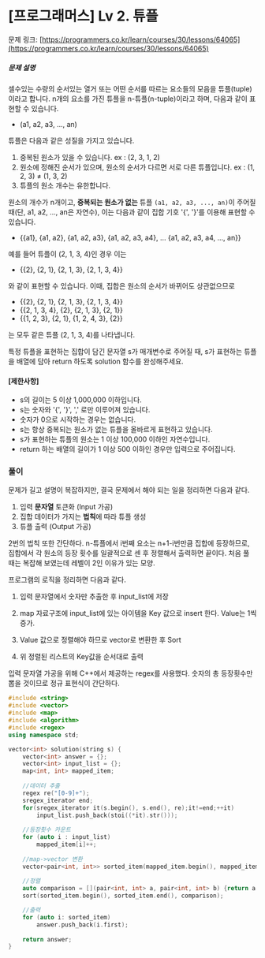 # [프로그래머스] Lv 2. 튜플

문제 링크: [https://programmers.co.kr/learn/courses/30/lessons/64065](https://programmers.co.kr/learn/courses/30/lessons/64065)

##### 문제 설명

셀수있는 수량의 순서있는 열거 또는 어떤 순서를 따르는 요소들의 모음을 튜플(tuple)이라고 합니다. n개의 요소를 가진 튜플을 n-튜플(n-tuple)이라고 하며, 다음과 같이 표현할 수 있습니다.

- (a1, a2, a3, ..., an)

튜플은 다음과 같은 성질을 가지고 있습니다.

1. 중복된 원소가 있을 수 있습니다. ex : (2, 3, 1, 2)
2. 원소에 정해진 순서가 있으며, 원소의 순서가 다르면 서로 다른 튜플입니다. ex : (1, 2, 3) ≠ (1, 3, 2)
3. 튜플의 원소 개수는 유한합니다.

원소의 개수가 n개이고, **중복되는 원소가 없는** 튜플 `(a1, a2, a3, ..., an)`이 주어질 때(단, a1, a2, ..., an은 자연수), 이는 다음과 같이 집합 기호 '{', '}'를 이용해 표현할 수 있습니다.

- {{a1}, {a1, a2}, {a1, a2, a3}, {a1, a2, a3, a4}, ... {a1, a2, a3, a4, ..., an}}

예를 들어 튜플이 (2, 1, 3, 4)인 경우 이는

- {{2}, {2, 1}, {2, 1, 3}, {2, 1, 3, 4}}

와 같이 표현할 수 있습니다. 이때, 집합은 원소의 순서가 바뀌어도 상관없으므로

- {{2}, {2, 1}, {2, 1, 3}, {2, 1, 3, 4}}
- {{2, 1, 3, 4}, {2}, {2, 1, 3}, {2, 1}}
- {{1, 2, 3}, {2, 1}, {1, 2, 4, 3}, {2}}

는 모두 같은 튜플 (2, 1, 3, 4)를 나타냅니다.

특정 튜플을 표현하는 집합이 담긴 문자열 s가 매개변수로 주어질 때, s가 표현하는 튜플을 배열에 담아 return 하도록 solution 함수를 완성해주세요.

#### **[제한사항]**

- s의 길이는 5 이상 1,000,000 이하입니다.
- s는 숫자와 '{', '}', ',' 로만 이루어져 있습니다.
- 숫자가 0으로 시작하는 경우는 없습니다.
- s는 항상 중복되는 원소가 없는 튜플을 올바르게 표현하고 있습니다.
- s가 표현하는 튜플의 원소는 1 이상 100,000 이하인 자연수입니다.
- return 하는 배열의 길이가 1 이상 500 이하인 경우만 입력으로 주어집니다.



### 풀이

문제가 길고 설명이 복잡하지만, 결국 문제에서 해야 되는 일을 정리하면 다음과 같다.

1. 입력 <b>문자열</b> 토큰화 (Input 가공)
2. 집합 데이터가 가지는 <b>법칙</b>에 따라 튜플 생성
3. 튜플 출력 (Output 가공)

2번의 법칙 또한 간단하다. n-튜플에서 i번째 요소는 n+1-i번만큼 집합에 등장하므로, 집합에서 각 원소의 등장 횟수를 일괄적으로 센 후 정렬해서 출력하면 끝이다. 처음 풀 때는 복잡해 보였는데 레벨이 2인 이유가 있는 모양.



프로그램의 로직을 정리하면 다음과 같다.

1. 입력 문자열에서 숫자만 추출한 후 input_list에 저장

2. map 자료구조에 input_list에 있는 아이템을 Key 값으로 insert 한다. Value는 1씩 증가.

3. Value 값으로 정렬해야 하므로 vector로 변환한 후 Sort

4. 위 정렬된 리스트의 Key값을 순서대로 출력

   

입력 문자열 가공을 위해 C++에서 제공하는 regex를 사용했다. 숫자의 총 등장횟수만 뽑을 것이므로 정규 표현식이 간단하다.  

```c++
#include <string>
#include <vector>
#include <map>
#include <algorithm>
#include <regex>
using namespace std;

vector<int> solution(string s) {
	vector<int> answer = {};
    vector<int> input_list = {};
	map<int, int> mapped_item;
    
    //데이터 추출
	regex re("[0-9]+");
	sregex_iterator end;
    for(sregex_iterator it(s.begin(), s.end(), re);it!=end;++it)	
		input_list.push_back(stoi((*it).str()));
    
    //등장횟수 카운트
	for (auto i : input_list)
		mapped_item[i]++;
    
	//map->vector 변환
	vector<pair<int, int>> sorted_item(mapped_item.begin(), mapped_item.end());
    
    //정렬
    auto comparison = [](pair<int, int> a, pair<int, int> b) {return a.second>b.second;};
	sort(sorted_item.begin(), sorted_item.end(), comparison);

    //출력
	for (auto i: sorted_item)
		answer.push_back(i.first);
    
    return answer;
}
```



